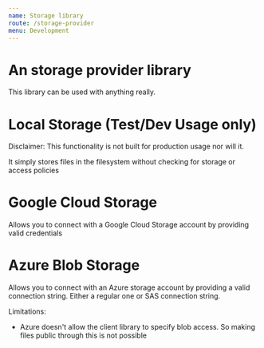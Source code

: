 ```yaml
---
name: Storage library
route: /storage-provider
menu: Development
---
```


# An storage provider library
This library can be used with anything really.

# Local Storage (Test/Dev Usage only)
Disclaimer: This functionality is not built for production usage nor will it.

It simply stores files in the filesystem without checking for storage or access policies

# Google Cloud Storage
Allows you to connect with a Google Cloud Storage account by providing valid credentials

# Azure Blob Storage
Allows you to connect with an Azure storage account by providing a valid connection string.
Either a regular one or SAS connection string.

Limitations:
- Azure doesn't allow the client library to specify blob access. So making files public through this is not possible

